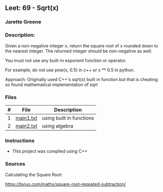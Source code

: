 ## Leet: 69 -  Sqrt(x)
### Jarette Greene
### Description:

Given a non-negative integer x, return the square root of x rounded down to the nearest integer. The returned integer should be non-negative as well.

You must not use any built-in exponent function or operator.

For example, do not use pow(x, 0.5) in c++ or x ** 0.5 in python.

Approach: Originally used C++'s sqrt(x) built in function but that is cheating so found mathematical implementation of sqrt

### Files

|   #   | File                       | Description                                                |
| :---: | -------------------------- | ---------------------------------------------------------- |
|   1   | [main1.txt](https://github.com/Jarette/4883-Prog-Tech/blob/main/Assignments/P69/main1.txt)     |using built in functions                                             |
|   2   | [main2.txt](https://github.com/Jarette/4883-Prog-Tech/blob/main/Assignments/P96/main2.txt)     |using algebra                                            |


### Instructions

- This project was compiled using C++

### Sources

Calculating the Square Root:

https://byjus.com/maths/square-root-repeated-subtraction/
